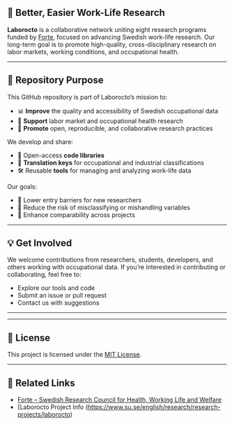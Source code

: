## 🧠 Better, Easier Work-Life Research

**Laborocto** is a collaborative network uniting eight research programs funded by [Forte](https://forte.se), focused on advancing Swedish work-life research. 
Our long-term goal is to promote high-quality, cross-disciplinary research on labor markets, working conditions, and occupational health.

---

## 🎯 Repository Purpose

This GitHub repository is part of Laborocto’s mission to:

- 📊 **Improve** the quality and accessibility of Swedish occupational data
- 🔎 **Support** labor market and occupational health research
- 🤝 **Promote** open, reproducible, and collaborative research practices

We develop and share:

- 🧰 Open-access **code libraries**
- 🧭 **Translation keys** for occupational and industrial classifications
- 🛠️ Reusable **tools** for managing and analyzing work-life data

Our goals:

- 🚀 Lower entry barriers for new researchers  
- 🧮 Reduce the risk of misclassifying or mishandling variables  
- 🔗 Enhance comparability across projects

---

## 💡 Get Involved

We welcome contributions from researchers, students, developers, and others working with occupational data. If you’re interested in contributing or collaborating, feel free to:

- Explore our tools and code
- Submit an issue or pull request
- Contact us with suggestions

---


---

## 📄 License

This project is licensed under the [MIT License](LICENSE).

---

## 🔗 Related Links

- [Forte – Swedish Research Council for Health, Working Life and Welfare](https://forte.se)
- [Laborocto Project Info (https://www.su.se/english/research/research-projects/laborocto)



